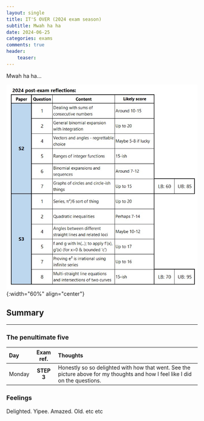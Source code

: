 ```yaml
---
layout: single
title: IT'S OVER (2024 exam season)
subtitle: Mwah ha ha
date: 2024-06-25
categories: exams
comments: true
header:
    teaser: 
---
```

Mwah ha ha...

![STEP thoughts](\assets\images\in_posts\step-thoughts.jpg){:width="60%" align="center"}


## Summary


---

### The penultimate five

|Day   | Exam ref.   | Thoughts   |
|:--- | :---: | :--- |
| Monday | **STEP 3** | Honestly so so delighted with how that went. See the picture above for my thoughts and how I feel like I did on the questions. |



### Feelings
Delighted. Yipee. Amazed. Old. etc etc
